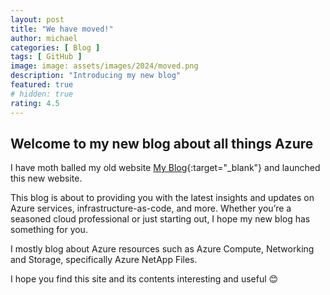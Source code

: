 ```yaml
---
layout: post
title: "We have moved!" 
author: michael
categories: [ Blog ]
tags: [ GitHub ]
image: image: assets/images/2024/moved.png
description: "Introducing my new blog"
featured: true
# hidden: true
rating: 4.5
---
```


## Welcome to my new blog about all things Azure

I have moth balled my old website [My Blog](https://blog.mashfords.com){:target="_blank"} and launched this new website.

This blog is about to providing you with the latest insights and updates on Azure services, infrastructure-as-code, and more. Whether you’re a seasoned cloud professional or just starting out, I hope my new blog has something for you.

I mostly blog about Azure resources such as Azure Compute, Networking and Storage, specifically Azure NetApp Files.

I hope you find this site and its contents interesting and useful 😊
